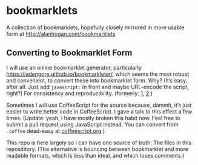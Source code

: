 # bookmarklets
A collection of bookmarklets, hopefully closely mirrored in more usable form at http://alanhogan.com/bookmarklets

## Converting to Bookmarklet Form

I will use an online bookmarklet generator, particularly <https://jadengore.github.io/bookmarkleter/>, which seems the most robust and convenient, to convert these into bookmarklet form. Why? (It’s easy, after all: Just add `javascript:` in front and maybe URL-encode the script, right?) For consistency and reproducibility. (formerly: [1](http://mrcoles.com/bookmarklet/), [2](http://chriszarate.github.io/bookmarkleter/).)

Sometimes I will use CoffeeScript for the source because, dammit, it’s just easier to write better code in CoffeeScript. I gave a talk to this effect a few times. (Update: yeah, I have mostly broken this habit now. Feel free to submit a pull request using JavaScript instead. You can convert from `.coffee` dead-easy at [coffeescript.org](http://coffeescript.org).)

This repo is here largely so I can have one source of truth: The files in this reposititory. (The alternative is bouncing between bookmarklet and more readable formats, which is less than ideal, and which loses comments.)
